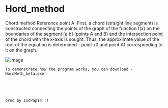 # Hord_method
  Chord method Reference point A. First, a chord (straight line segment) is constructed connecting the points of the graph of the function f(x) on the boundaries of the segment [a,b] (points A and B) and the intersection point of the chord with the x-axis is sought. Thus, the approximate value of the root of the equation is determined - point x0 and point A1 corresponding to it on the graph.

  ![image](https://github.com/ZxcPap14/Hord_method/assets/144791987/5f12780c-6f29-44b8-abe9-b7880e7e509d)

    To demonstrate how the program works, you can download - HordMeth_beta.exе





    prod by zxcPap14 :)
